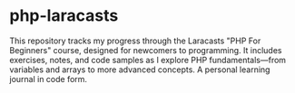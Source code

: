 # php-laracasts
This repository tracks my progress through the Laracasts "PHP For Beginners" course, designed for newcomers to programming. It includes exercises, notes, and code samples as I explore PHP fundamentals—from variables and arrays to more advanced concepts. A personal learning journal in code form.
